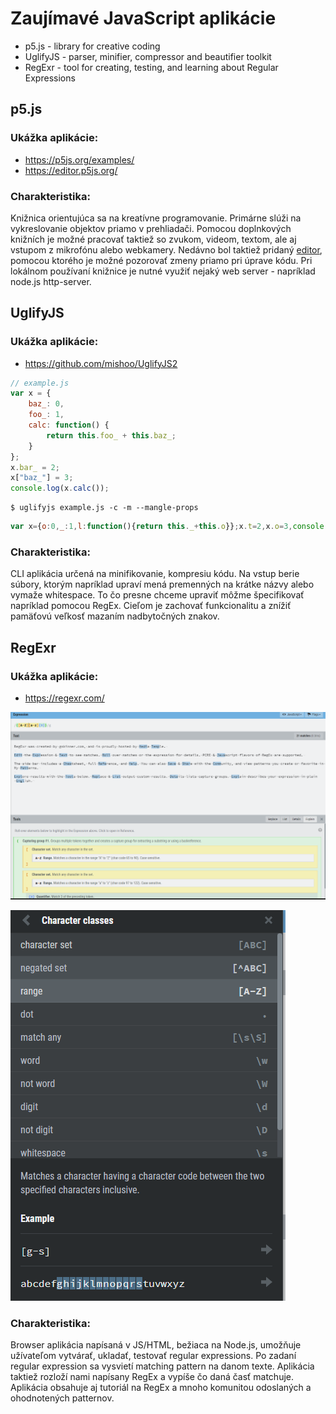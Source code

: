 ﻿# Zaujímavé JavaScript aplikácie
- p5.js - library for creative coding
- UglifyJS - parser, minifier, compressor and beautifier toolkit
- RegExr - tool for creating, testing, and learning about Regular Expressions
## p5.js
### Ukážka aplikácie:

- https://p5js.org/examples/
- https://editor.p5js.org/

### Charakteristika:
Knižnica orientujúca sa na kreatívne programovanie. Primárne slúži na vykreslovanie objektov priamo v prehliadači. Pomocou doplnkových knižních je možné pracovať taktiež so zvukom, videom, textom, ale aj vstupom z mikrofónu alebo webkamery. Nedávno bol taktiež pridaný [editor](https://editor.p5js.org/), pomocou ktorého je možné pozorovať zmeny priamo pri úprave kódu. Pri lokálnom používaní knižnice je nutné využiť nejaký web server - napríklad node.js http-server.
## UglifyJS

### Ukážka aplikácie:
- https://github.com/mishoo/UglifyJS2
```javascript
// example.js
var x = {
    baz_: 0,
    foo_: 1,
    calc: function() {
        return this.foo_ + this.baz_;
    }
};
x.bar_ = 2;
x["baz_"] = 3;
console.log(x.calc());
```
```
$ uglifyjs example.js -c -m --mangle-props
```
```javascript
var x={o:0,_:1,l:function(){return this._+this.o}};x.t=2,x.o=3,console.log(x.l());
```
### Charakteristika:
CLI aplikácia určená na minifikovanie, kompresiu kódu. Na vstup berie súbory, ktorým napríklad upraví mená premenných na krátke názvy alebo vymaže whitespace. To čo presne chceme upraviť môžme špecifikovať napríklad pomocou RegEx. Cieľom je zachovať funkcionalitu a znížiť pamäťovú veľkosť mazaním nadbytočných znakov.
## RegExr

### Ukážka aplikácie:
- https://regexr.com/

![](img/regex.PNG)

![](img/regex2.PNG)

### Charakteristika:
Browser aplikácia napísaná v JS/HTML, bežiaca na Node.js, umožňuje užívateľom vytvárať, ukladať, testovať regular expressions. Po zadaní regular expression sa vysvietí matching pattern na danom texte. Aplikácia taktiež rozloží nami napísany RegEx a vypíše čo daná časť matchuje.
Aplikácia obsahuje aj tutoriál na RegEx a mnoho komunitou odoslaných a ohodnotených patternov.


